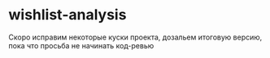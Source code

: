 # wishlist-analysis
Скоро исправим некоторые куски проекта, дозальем итоговую версию,
пока что просьба не начинать код-ревью
